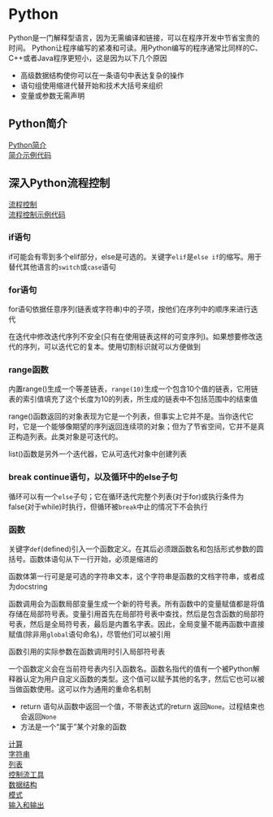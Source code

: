 # Python
Python是一门解释型语言，因为无需编译和链接，可以在程序开发中节省宝贵的时间。
Python让程序编写的紧凑和可读。用Python编写的程序通常比同样的C、C++或者Java程序更短小，这是因为以下几个原因
- 高级数据结构使你可以在一条语句中表达复杂的操作
- 语句组使用缩进代替开始和技术大括号来组织
- 变量或参数无需声明

## Python简介
[Python简介](tutorial/3_Python简介.md)<br/>
[简介示例代码](tuborial/3_Python简介.py)<br/>

## 深入Python流程控制

[流程控制](tutorial/4_深入Python流程控制.md)<br/>
[流程控制示例代码](tutorial/4_深入Python流程控制.py)<br>

### if语句
if可能会有零到多个elif部分，else是可选的。关键字`elif`是`else if`的缩写。用于替代其他语言的`switch`或`case`语句

### for语句
for语句依据任意序列(链表或字符串)中的子项，按他们在序列中的顺序来进行迭代

在迭代中修改迭代序列不安全(只有在使用链表这样的可变序列)。如果想要修改迭代的序列，可以迭代它的复本。使用切割标识就可以方便做到

### range函数
内置range()生成一个等差链表，`range(10)`生成一个包含10个值的链表，它用链表的索引值填充了这个长度为10的列表，所生成的链表中不包括范围中的结束值

range()函数返回的对象表现为它是一个列表，但事实上它并不是。当你迭代它时，它是一个能够像期望的序列返回连续项的对象；但为了节省空间，它并不是真正构造列表。此类对象是可迭代的。

list()函数是另外一个迭代器，它从可迭代对象中创建列表

### break continue语句，以及循环中的else子句
循环可以有一个`else`子句；它在循环迭代完整个列表(对于for)或执行条件为false(对于while)时执行，但循环被`break`中止的情况下不会执行


### 函数
关键字`def`(defined)引入一个函数定义。在其后必须跟函数名和包括形式参数的圆括号。函数体语句从下一行开始，必须是缩进的

函数体第一行可是是可选的字符串文本，这个字符串是函数的文档字符串，或者成为docstring

函数调用会为函数局部变量生成一个新的符号表。所有函数中的变量赋值都是将值存储在局部符号表。变量引用首先在局部符号表中查找，然后是包含函数的局部符号表，然后是全局符号表，最后是内置名字表。因此，全局变量不能再函数中直接赋值(除非用`global`语句命名)，尽管他们可以被引用

函数引用的实际参数在函数调用时引入局部符号表

一个函数定义会在当前符号表内引入函数名。函数名指代的值有一个被Python解释器认定为用户自定义函数的类型。这个值可以赋予其他的名字，然后它也可以被当做函数使用。这可以作为通用的重命名机制

* return 语句从函数中返回一个值，不带表达式的return 返回`None`。过程结束也会返回`None`
* 方法是一个“属于”某个对象的函数

[计算](calculator.py)</br>
[字符串](strings.py)</br>
[列表](lists.py)</br>
[控制流工具](controlflowtools.py)</br>
[数据结构](datastructures.py)</br>
[模式](modules.py)</br>
[输入和输出](inputandoutput.py)</br>